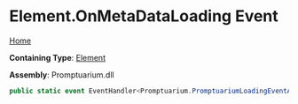 # Element\.OnMetaDataLoading Event

[Home](../../../README.md)

**Containing Type**: [Element](../README.md)

**Assembly**: Promptuarium\.dll

```csharp
public static event EventHandler<Promptuarium.PromptuariumLoadingEventArgs>? OnMetaDataLoading
```

